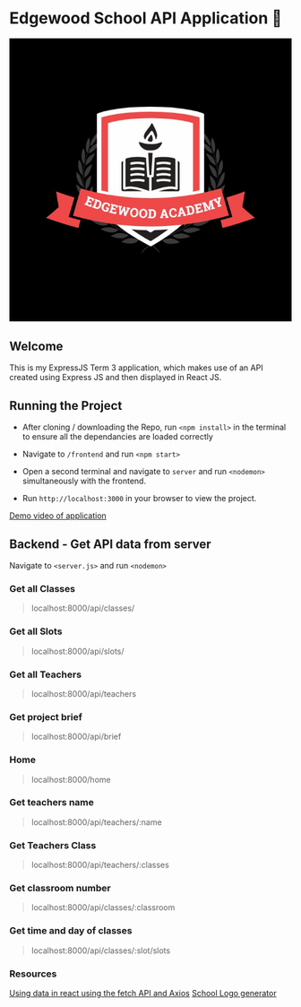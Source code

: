 # Edgewood School API Application :rocket:



![alt text](https://github.com/ClaudiaAF/expressjs-school-system/blob/master/frontend/src/img/Annotation%202020-08-18%20215422.jpg?raw=true) 


## Welcome



This is my ExpressJS Term 3 application, which makes use of an API created using Express JS and then displayed in React JS.

## Running the Project



* After cloning / downloading the Repo, run `<npm install>` in the terminal to ensure all the dependancies are loaded correctly

* Navigate to `/frontend` and run `<npm start>`

* Open a second terminal and navigate to `server` and run `<nodemon>` simultaneously with the frontend.

* Run `http://localhost:3000` in your browser to view the project.

[Demo video of application](https://drive.google.com/file/d/1y1b5cLqpnSoJdNcn1v-hPjBpV0OO5RKi/view?usp=sharing)

## Backend - Get API data from server


Navigate to `<server.js>` and run `<nodemon>`

### Get all Classes



> localhost:8000/api/classes/

### Get all Slots


> localhost:8000/api/slots/

### Get all Teachers



> localhost:8000/api/teachers

### Get project brief



> localhost:8000/api/brief

### Home 



> localhost:8000/home

### Get teachers name



> localhost:8000/api/teachers/:name

### Get Teachers Class


> localhost:8000/api/teachers/:classes

### Get classroom number 



> localhost:8000/api/classes/:classroom

### Get time and day of classes


> localhost:8000/api/classes/:slot/slots

### Resources



[Using data in react using the fetch API and Axios](https://css-tricks.com/using-data-in-react-with-the-fetch-api-and-axios/)
[School Logo generator](https://www.designevo.com/create/logos/school.html)
